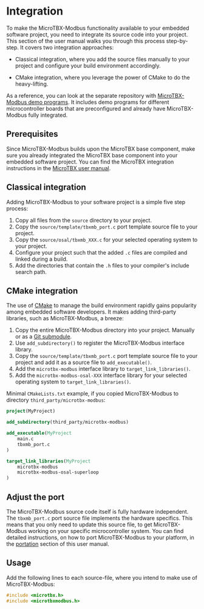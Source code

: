 # Integration

To make the MicroTBX-Modbus functionality available to your embedded software project, you need to integrate its source code into your project. This section of the user manual walks you through this process step-by-step. It covers two integration approaches:

* Classical integration, where you add the source files manually to your project and configure your build environment accordingly.

* CMake integration, where you leverage the power of CMake to do the heavy-lifting.

As a reference, you can look at the separate repository with [MicroTBX-Modbus demo programs](https://github.com/feaser/microtbx-demos/tree/main/demos/modbus). It includes demo programs for different microcontroller boards that are preconfigured and already have MicroTBX-Modbus fully integrated.

## Prerequisites

Since MicroTBX-Modbus builds upon the MicroTBX base component, make sure you already integrated the MicroTBX base component into your embedded software project. You can find the MicroTBX integration instructions in the [MicroTBX user manual](https://feaser.github.io/microtbx/#integration).

## Classical integration

Adding MicroTBX-Modbus to your software project is a simple five step process: 

1. Copy all files from the `source` directory to your project.
2. Copy the `source/template/tbxmb_port.c` port template source file to your project.
2. Copy the `source/osal/tbxmb_XXX.c` for your selected operating system to your project.
3. Configure your project such that the added `.c` files are compiled and linked during a build.
4. Add the directories that contain the `.h` files to your compiler's include search path.

## CMake integration

The use of [CMake](https://cmake.org/) to manage the build environment rapidly gains popularity among embedded software developers. It makes adding third-party libraries, such as MicroTBX-Modbus, a breeze:

1. Copy the entire MicroTBX-Modbus directory into your project. Manually or as a [Git submodule](https://git-scm.com/book/en/v2/Git-Tools-Submodules).
2. Use `add_subdirectory()` to register the MicroTBX-Modbus interface library. 
3. Copy the `source/template/tbxmb_port.c` port template source file to your project and add it as a source file to `add_executable()`. 
4. Add the `microtbx-modbus` interface library to `target_link_libraries()`. 
4. Add the `microtbx-modbus-osal-XXX` interface library for your selected operating system to `target_link_libraries()`. 

Minimal `CMakeLists.txt` example, if you copied MicroTBX-Modbus to directory `third_party/microtbx-modbus`:

```cmake
project(MyProject)

add_subdirectory(third_party/microtbx-modbus)

add_executable(MyProject
	main.c
    tbxmb_port.c
)

target_link_libraries(MyProject
    microtbx-modbus
    microtbx-modbus-osal-superloop
)
```

## Adjust the port

The MicroTBX-Modbus source code itself is fully hardware independent. The `tbxmb_port.c` port source file implements the hardware specifics. This means that you only need to update this source file, to get MicroTBX-Modbus working on your specific microcontroller system. You can find detailed instructions, on how to port MicroTBX-Modbus to your platform, in the [portation](portation.md) section of this user manual.

## Usage

Add the following lines to each source-file, where you intend to make use of MicroTBX-Modbus:

```c
#include <microtbx.h>
#include <microtbxmodbus.h>
```



